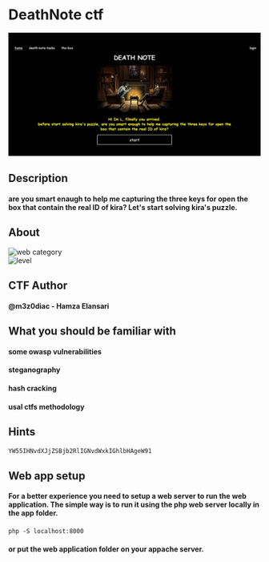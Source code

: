 # DeathNote ctf
![space box](https://raw.githubusercontent.com/hamza07-w/DeathNote/main/screen1.jpg)  

## Description
#### are you smart enaugh to help me capturing the three keys for open the box that contain the real ID of kira? Let's start solving kira's puzzle.

## About
![web category](https://img.shields.io/badge/category-WEB-blueviolet.svg)   
![level](https://img.shields.io/badge/level-Medium-blue.svg)

## CTF Author
#### @m3z0diac - Hamza Elansari

## What you should be familiar with
#### some owasp vulnerabilities
#### steganography 
#### hash cracking
#### usal ctfs methodology

## Hints
```
YW55IHNvdXJjZSBjb2RlIGNvdWxkIGhlbHAgeW91
```
## Web app setup

#### For a better experience you need to setup a web server to run the web application. The simple way is to run it using the php web server locally in the app folder.
```
php -S localhost:8000
```
#### or put the web application folder on your appache server.
